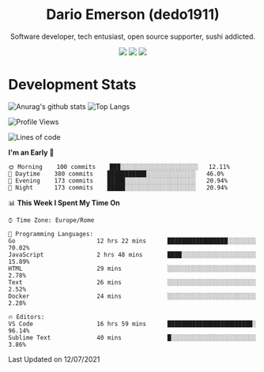 <div align="center">
  
# Dario Emerson (dedo1911)
Software developer, tech entusiast, open source supporter, sushi addicted.

[![](https://img.shields.io/badge/-Linkedin-informational?style=for-the-badge&logo=linkedin&logoColor=white&color=2867B2)](http://linkedin.com/in/dedo1911)
[![](https://img.shields.io/badge/-Telegram-informational?style=for-the-badge&logo=telegram&logoColor=white&color=0088cc)](https://t.me/dedo1911)
[![](https://img.shields.io/badge/-Facebook-informational?style=for-the-badge&logo=facebook&logoColor=white&color=3b5998)](https://fb.com/dedo1911)

</div>

# Development Stats

![Anurag's github stats](https://github-readme-stats.vercel.app/api?username=dedo1911&count_private=true&show_icons=true&theme=chartreuse-dark)
![Top Langs](https://github-readme-stats.vercel.app/api/top-langs/?username=dedo1911&theme=chartreuse-dark&layout=compact)

<!--START_SECTION:waka-->
![Profile Views](http://img.shields.io/badge/Profile%20Views-15-blue)

![Lines of code](https://img.shields.io/badge/From%20Hello%20World%20I%27ve%20Written-64950%20lines%20of%20code-blue)

**I'm an Early 🐤** 

```text
🌞 Morning    100 commits    ███░░░░░░░░░░░░░░░░░░░░░░   12.11% 
🌆 Daytime    380 commits    ███████████░░░░░░░░░░░░░░   46.0% 
🌃 Evening    173 commits    █████░░░░░░░░░░░░░░░░░░░░   20.94% 
🌙 Night      173 commits    █████░░░░░░░░░░░░░░░░░░░░   20.94%

```


📊 **This Week I Spent My Time On** 

```text
⌚︎ Time Zone: Europe/Rome

💬 Programming Languages: 
Go                       12 hrs 22 mins      █████████████████░░░░░░░░   70.02% 
JavaScript               2 hrs 48 mins       ████░░░░░░░░░░░░░░░░░░░░░   15.89% 
HTML                     29 mins             ░░░░░░░░░░░░░░░░░░░░░░░░░   2.78% 
Text                     26 mins             ░░░░░░░░░░░░░░░░░░░░░░░░░   2.52% 
Docker                   24 mins             ░░░░░░░░░░░░░░░░░░░░░░░░░   2.28%

🔥 Editors: 
VS Code                  16 hrs 59 mins      ████████████████████████░   96.14% 
Sublime Text             40 mins             █░░░░░░░░░░░░░░░░░░░░░░░░   3.86%

```


 Last Updated on 12/07/2021
<!--END_SECTION:waka-->

<!--
**dedo1911/dedo1911** is a ✨ _special_ ✨ repository because its `README.md` (this file) appears on your GitHub profile.

Here are some ideas to get you started:

- 🔭 I’m currently working on ...
- 🌱 I’m currently learning ...
- 👯 I’m looking to collaborate on ...
- 🤔 I’m looking for help with ...
- 💬 Ask me about ...
- 📫 How to reach me: ...
- 😄 Pronouns: ...
- ⚡ Fun fact: ...
-->
